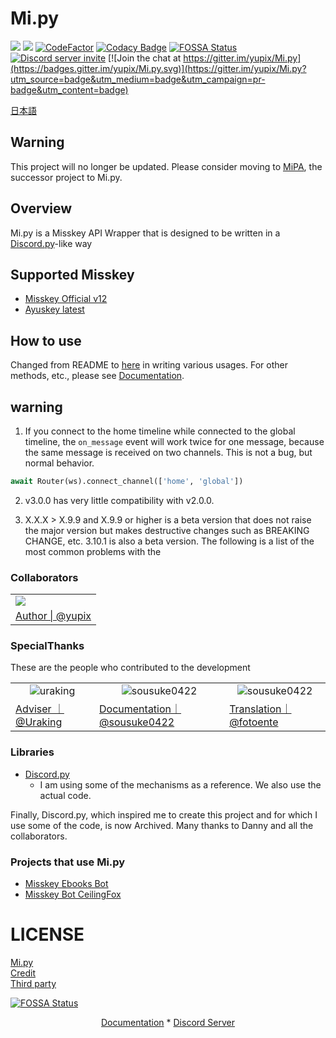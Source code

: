 # Mi.py

<a><img src="https://img.shields.io/github/commit-activity/w/yupix/Mi.py"></a>
<a><img src="https://img.shields.io/pypi/dm/Mi.py?label=PyPI"></a>
[![CodeFactor](https://www.codefactor.io/repository/github/yupix/mi.py/badge)](https://www.codefactor.io/repository/github/yupix/mi.py)
[![Codacy Badge](https://app.codacy.com/project/badge/Grade/f5acd9da804d4a11b031d36dbd398067)](https://www.codacy.com/gh/yupix/Mi.py/dashboard?utm_source=github.com&utm_medium=referral&utm_content=yupix/Mi.py&utm_campaign=Badge_Grade)
[![FOSSA Status](https://app.fossa.com/api/projects/git%2Bgithub.com%2Fyupix%2FMi.py.svg?type=shield)](https://app.fossa.com/projects/git%2Bgithub.com%2Fyupix%2FMi.py?ref=badge_shield)
<a href="https://discord.gg/CcT997U"><img src="https://img.shields.io/discord/530299114387406860?style=flat-square&color=5865f2&logo=discord&logoColor=ffffff&label=discord" alt="Discord server invite" /></a>
[![Join the chat at https://gitter.im/yupix/Mi.py](https://badges.gitter.im/yupix/Mi.py.svg)](https://gitter.im/yupix/Mi.py?utm_source=badge&utm_medium=badge&utm_campaign=pr-badge&utm_content=badge)

[日本語](./README-ja.md)

## Warning

This project will no longer be updated.
Please consider moving to [MiPA](https://github.com/yupix/mipa), the successor project to Mi.py.

## Overview

Mi.py is a Misskey API Wrapper that is designed to be written in a [Discord.py](https://github.com/Rapptz/discord.py)-like way

## Supported Misskey

- [Misskey Official v12](https://github.com/misskey-dev/misskey)
- [Ayuskey latest](https://gtihub.com/teamblackcrystal/misskey)

## How to use

Changed from README to [here](examples) in writing various usages. For other methods, etc., please
see [Documentation](https://yupix.github.io/Mi.py/en/).

## warning

1. If you connect to the home timeline while connected to the global timeline, the `on_message` event will work twice for one
   message, because the same message is received on two channels. This is not a bug, but normal behavior.

```python
await Router(ws).connect_channel(['home', 'global'])
```

2. v3.0.0 has very little compatibility with v2.0.0.

3. X.X.X > X.9.9 and X.9.9 or higher is a beta version that does not raise the major version but makes destructive changes such as BREAKING CHANGE, etc. 3.10.1 is also a beta version. The following is a list of the most common problems with the

### Collaborators

<table>
    <tr>
        <td><img src="https://avatars.githubusercontent.com/u/50538210?s=120&v=4"></img></td>
    </tr>
    <tr>
        <td align="center"><a href="https://github.com/yupix">Author | @yupix</a></td>
    </tr>
</table>

### SpecialThanks

These are the people who contributed to the development

<table>
    <tr>
        <td align="center">
            <img src="https://avatars.githubusercontent.com/u/26793720?s=120&v=4" alt="uraking"/>
        </td>
        <td align="center">
            <img src="https://avatars.githubusercontent.com/u/33174568?s=120&v=4" alt="sousuke0422"/>
        </td>
        <td align="center">
            <img src="https://avatars.githubusercontent.com/u/96478337?s=120&v=4" alt="sousuke0422"/>
        </td>
    </tr>
    <tr>
        <td><a href="https://github.com/Uraking-Github">Adviser  ｜ @Uraking</a></td>
        <td><a href="https://github.com/sousuke0422"> Documentation｜ @sousuke0422</a></td>
        <td><a href="https://github.com/fotoente"> Translation｜ @fotoente</a></td>
    </tr>
</table>

### Libraries

- [Discord.py](https://github.com/Rapptz/discord.py)
    - I am using some of the mechanisms as a reference. We also use the actual code.

Finally, Discord.py, which inspired me to create this project and for which I use some of the code, is now Archived. Many
thanks to Danny and all the collaborators.

### Projects that use Mi.py

- [Misskey Ebooks Bot](https://github.com/fotoente/MIsskey-ebooks-bot)
- [Misskey Bot CeilingFox](https://github.com/fotoente/MIsskey-ebooks-bot)

# LICENSE

[Mi.py](https://github.com/yupix/Mi.py/blob/master/LICENSE.md)  
[Credit](https://github.com/yupix/Mi.py/blob/master/COPYING.md)  
[Third party](https://github.com/yupix/Mi.py/blob/master/LICENSE/ThirdPartyLicense.md)

[![FOSSA Status](https://app.fossa.com/api/projects/git%2Bgithub.com%2Fyupix%2FMi.py.svg?type=large)](https://app.fossa.com/projects/git%2Bgithub.com%2Fyupix%2FMi.py?ref=badge_large)

<p align="center">
    <a href="https://yupix.github.io/Mi.py/en">Documentation</a>
    *
    <a href="https://discord.gg/CcT997U">Discord Server</a>
</p>
